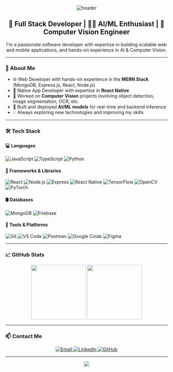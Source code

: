 <!-- Banner -->
<p align="center">
  <img src="https://capsule-render.vercel.app/api?type=waving&color=0:1DA1F2,100:0a192f&height=250&section=header&text=Hi,%20I'm%20Syed%20Aoun%20Naqvi&fontSize=45&fontColor=ffffff" alt="header" />
</p>

<!-- Intro -->
<h2 align="center">🚀 Full Stack Developer | 👨‍💻 AI/ML Enthusiast | 🤖 Computer Vision Engineer</h2>
<p align="center">
  I'm a passionate software developer with expertise in building scalable web and mobile applications, and hands-on experience in AI & Computer Vision.
</p>

---

### 🧠 About Me

- 🌐 Web Developer with hands-on experience in the **MERN Stack** (MongoDB, Express.js, React, Node.js)  
- 📱 Native App Developer with expertise in **React Native**  
- 🤖 Worked on **Computer Vision** projects involving object detection, image segmentation, OCR, etc.  
- 🧪 Built and deployed **AI/ML models** for real-time and backend inference  
- 💡 Always exploring new technologies and improving my skills  

---

### 🛠️ Tech Stack

#### 💻 Languages
![JavaScript](https://img.shields.io/badge/-JavaScript-black?style=for-the-badge&logo=javascript)
![TypeScript](https://img.shields.io/badge/-TypeScript-black?style=for-the-badge&logo=typescript)
![Python](https://img.shields.io/badge/-Python-black?style=for-the-badge&logo=python)

#### 🧰 Frameworks & Libraries
![React](https://img.shields.io/badge/-React-black?style=for-the-badge&logo=react)
![Node.js](https://img.shields.io/badge/-Node.js-black?style=for-the-badge&logo=node.js)
![Express](https://img.shields.io/badge/-Express-black?style=for-the-badge&logo=express)
![React Native](https://img.shields.io/badge/-React%20Native-black?style=for-the-badge&logo=react)
![TensorFlow](https://img.shields.io/badge/-TensorFlow-black?style=for-the-badge&logo=tensorflow)
![OpenCV](https://img.shields.io/badge/-OpenCV-black?style=for-the-badge&logo=opencv)
![PyTorch](https://img.shields.io/badge/-PyTorch-black?style=for-the-badge&logo=pytorch)

#### 🛢️ Databases
![MongoDB](https://img.shields.io/badge/-MongoDB-black?style=for-the-badge&logo=mongodb)
![Firebase](https://img.shields.io/badge/-Firebase-black?style=for-the-badge&logo=firebase)

#### 🔧 Tools & Platforms
![Git](https://img.shields.io/badge/-Git-black?style=for-the-badge&logo=git)
![VS Code](https://img.shields.io/badge/-VS%20Code-black?style=for-the-badge&logo=visual-studio-code)
![Postman](https://img.shields.io/badge/-Postman-black?style=for-the-badge&logo=postman)
![Google Colab](https://img.shields.io/badge/-Google%20Colab-black?style=for-the-badge&logo=googlecolab)
![Figma](https://img.shields.io/badge/-Figma-black?style=for-the-badge&logo=figma)

---

### 📈 GitHub Stats

<p align="center">
  <img height="170px" src="https://github-readme-stats.vercel.app/api?username=SyedAoun95&show_icons=true&theme=react&include_all_commits=true" />
  <img height="170px" src="https://github-readme-stats.vercel.app/api/top-langs/?username=SyedAoun95&layout=compact&langs_count=8&theme=react" />
</p>

---

### 📫 Contact Me

<p align="center">
  <a href="mailto:aouns629@gmail.com" target="_blank">
    <img alt="Email" src="https://img.shields.io/badge/Email-D14836?style=for-the-badge&logo=gmail&logoColor=white" />
  </a>
  <a href="https://www.linkedin.com/in/syed-aoun-naqvi-689b96275/" target="_blank">
    <img alt="LinkedIn" src="https://img.shields.io/badge/LinkedIn-0A66C2?style=for-the-badge&logo=linkedin&logoColor=white" />
  </a>
  <a href="https://github.com/SyedAoun95" target="_blank">
    <img alt="GitHub" src="https://img.shields.io/badge/GitHub-100000?style=for-the-badge&logo=github&logoColor=white" />
  </a>
</p>

---

<p align="center">
  <img src="https://capsule-render.vercel.app/api?type=waving&color=0a192f&height=150&section=footer" />
</p>
